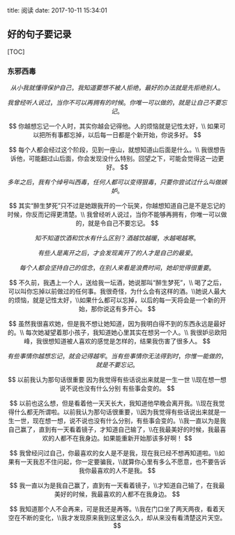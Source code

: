 title: 阅读
date: 2017-10-11 15:34:01

## 好的句子要记录

[TOC]



### 东邪西毒

$$
从小我就懂得保护自己，我知道要想不被人拒绝，最好的办法就是先拒绝别人。
$$

$$
我曾经听人说过，当你不可以再拥有的时候。你唯一可以做的，就是让自己不要忘记。
$$

$$
你越想忘记一个人时，其实你越会记得他。人的烦恼就是记性太好，\\ 如果可以把所有事都忘掉，以后每一日都是个新开始，你说多好。
$$

$$
每个人都会经过这个阶段，见到一座山，就想知道山后面是什么。\\ 我很想告诉他，可能翻过山后面，你会发现没什么特别。回望之下，可能会觉得这一边更好。
$$

$$
多年之后，我有个绰号叫西毒，任何人都可以变得狠毒，只要你尝试过什么叫做嫉妒。
$$

$$
其实“醉生梦死”只不过是她跟我开的一个玩笑，你越想知道自己是不是忘记的时候，你反而记得更清楚。\\ 我曾经听人说过，当你不能够再拥有，你唯一可以做的，就是令自己不要忘记。
$$

$$
知不知道饮酒和饮水有什么区别？酒越饮越暖，水越喝越寒。
$$

$$
有些人是离开之后，才会发现离开了的人才是自己的最爱。
$$

$$
每个人都会坚持自己的信念，在别人来看是浪费时间，她却觉得很重要。
$$

$$
不久前，我遇上一个人，送给我一坛酒，她说那叫“醉生梦死”，\\ 喝了之后，可以叫你忘掉以前做过的任何事。我很奇怪，为什么会有这样的酒。\\她说人最大的烦恼，就是记性太好，\\如果什么都可以忘掉，以后的每一天将会是一个新的开始，那你说这有多开心。
$$

$$
虽然我很喜欢她，但是我不想让她知道，因为我明白得不到的东西永远是最好的。\\ 每次她凝望着那小孩子，我知道她心里其实在想另一个人。\\ 我很妒忌欧阳峰，我很想知道被人喜欢的感觉是怎样的，结果我伤害了很多人。
$$

$$
有些事情你越想忘记，就会记得越牢。当有些事情你无法得到时，你惟一能做的，就是不要忘记。
$$

$$
以前我认为那句话很重要 因为我觉得有些话说出来就是一生一世 \\现在想一想 说不说也没有什么分别 有些事会变的。
$$

$$
以前也这么想，但是看着他一天天长大，我知道他早晚会离开我。\\现在我觉得什么都无所谓啦。以前我认为那句话很重要，\\因为我觉得有些话说出来就是一生一世，现在想一想，说不说也没有什么分别，有些事会变的。\\我一直以为是我自己赢了，直到有一天看着镜子，才知道自己输了，\\在我最美好的时候，我最喜欢的人都不在我身边。如果能重新开始那该多好啊！
$$

$$
我曾经问过自己，你最喜欢的女人是不是我，现在我已经不想再知道啦。\\如果有一天我忍不住问起，你一定要骗我，\\就算你心里有多么不愿意，也不要告诉我你最喜欢的人不是我。
$$

$$
我一直以为是我自己赢了，直到有一天看着镜子，\\才知道自己输了，在我最美好的时候，我最喜欢的人都不在我身边。
$$

$$
我知道那个人不会再来，可是我还是再等。\\我在门口坐了两天两夜，看着天空在不断的变化，\\我才发现原来我到这里这么久，却从来没有看清楚这片天空。
$$

